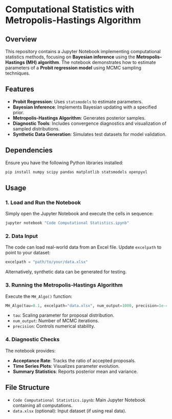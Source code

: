# Computational Statistics with Metropolis-Hastings Algorithm

## Overview
This repository contains a Jupyter Notebook implementing computational statistics methods, focusing on **Bayesian inference** using the **Metropolis-Hastings (MH) algorithm**. The notebook demonstrates how to estimate parameters of a **Probit regression model** using MCMC sampling techniques.

## Features
- **Probit Regression**: Uses `statsmodels` to estimate parameters.
- **Bayesian Inference**: Implements Bayesian updating with a specified prior.
- **Metropolis-Hastings Algorithm**: Generates posterior samples.
- **Diagnostic Tools**: Includes convergence diagnostics and visualization of sampled distributions.
- **Synthetic Data Generation**: Simulates test datasets for model validation.

## Dependencies
Ensure you have the following Python libraries installed:
```bash
pip install numpy scipy pandas matplotlib statsmodels openpyxl
```

## Usage
### 1. Load and Run the Notebook
Simply open the Jupyter Notebook and execute the cells in sequence:
```bash
jupyter notebook "Code Computational Statistics.ipynb"
```

### 2. Data Input
The code can load real-world data from an Excel file. Update `excelpath` to point to your dataset:
```python
excelpath = "path/to/your/data.xlsx"
```
Alternatively, synthetic data can be generated for testing.

### 3. Running the Metropolis-Hastings Algorithm
Execute the `MH_Algo()` function:
```python
MH_Algo(tau=0.1, excelpath="data.xlsx", num_output=1000, precision=1e-4)
```
- `tau`: Scaling parameter for proposal distribution.
- `num_output`: Number of MCMC iterations.
- `precision`: Controls numerical stability.

### 4. Diagnostic Checks
The notebook provides:
- **Acceptance Rate**: Tracks the ratio of accepted proposals.
- **Time Series Plots**: Visualizes parameter evolution.
- **Summary Statistics**: Reports posterior mean and variance.

## File Structure
- `Code Computational Statistics.ipynb`: Main Jupyter Notebook containing all computations.
- `data.xlsx` (optional): Input dataset (if using real data).



